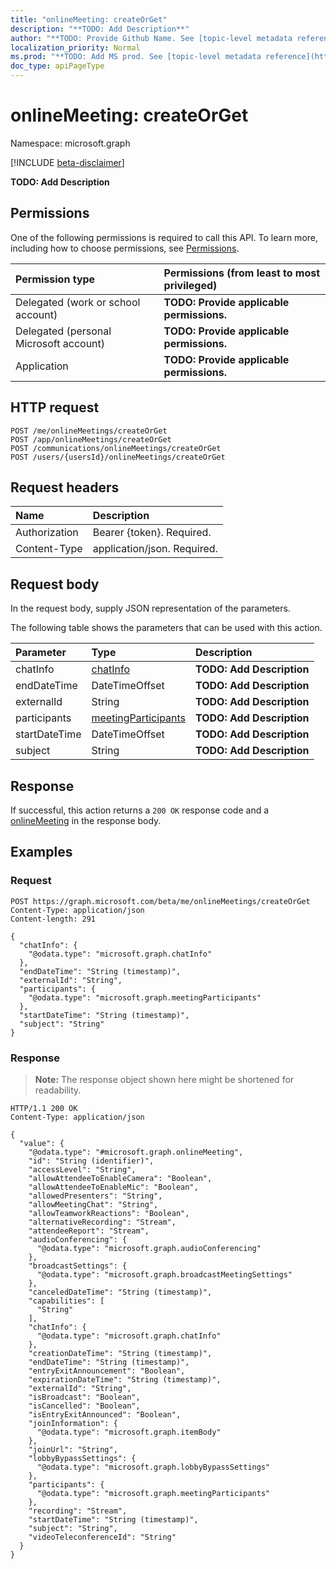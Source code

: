 ```yaml
---
title: "onlineMeeting: createOrGet"
description: "**TODO: Add Description**"
author: "**TODO: Provide Github Name. See [topic-level metadata reference](https://msgo.azurewebsites.net/add/document/guidelines/metadata.html#topic-level-metadata)**"
localization_priority: Normal
ms.prod: "**TODO: Add MS prod. See [topic-level metadata reference](https://msgo.azurewebsites.net/add/document/guidelines/metadata.html#topic-level-metadata)**"
doc_type: apiPageType
---
```


# onlineMeeting: createOrGet
Namespace: microsoft.graph

[!INCLUDE [beta-disclaimer](../../includes/beta-disclaimer.md)]

**TODO: Add Description**

## Permissions
One of the following permissions is required to call this API. To learn more, including how to choose permissions, see [Permissions](/graph/permissions-reference).

|Permission type|Permissions (from least to most privileged)|
|:---|:---|
|Delegated (work or school account)|**TODO: Provide applicable permissions.**|
|Delegated (personal Microsoft account)|**TODO: Provide applicable permissions.**|
|Application|**TODO: Provide applicable permissions.**|

## HTTP request

<!-- {
  "blockType": "ignored"
}
-->
``` http
POST /me/onlineMeetings/createOrGet
POST /app/onlineMeetings/createOrGet
POST /communications/onlineMeetings/createOrGet
POST /users/{usersId}/onlineMeetings/createOrGet
```

## Request headers
|Name|Description|
|:---|:---|
|Authorization|Bearer {token}. Required.|
|Content-Type|application/json. Required.|

## Request body
In the request body, supply JSON representation of the parameters.

The following table shows the parameters that can be used with this action.

|Parameter|Type|Description|
|:---|:---|:---|
|chatInfo|[chatInfo](../resources/chatinfo.md)|**TODO: Add Description**|
|endDateTime|DateTimeOffset|**TODO: Add Description**|
|externalId|String|**TODO: Add Description**|
|participants|[meetingParticipants](../resources/meetingparticipants.md)|**TODO: Add Description**|
|startDateTime|DateTimeOffset|**TODO: Add Description**|
|subject|String|**TODO: Add Description**|



## Response

If successful, this action returns a `200 OK` response code and a [onlineMeeting](../resources/onlinemeeting.md) in the response body.

## Examples

### Request
<!-- {
  "blockType": "request",
  "name": "onlinemeeting_createorget"
}
-->
``` http
POST https://graph.microsoft.com/beta/me/onlineMeetings/createOrGet
Content-Type: application/json
Content-length: 291

{
  "chatInfo": {
    "@odata.type": "microsoft.graph.chatInfo"
  },
  "endDateTime": "String (timestamp)",
  "externalId": "String",
  "participants": {
    "@odata.type": "microsoft.graph.meetingParticipants"
  },
  "startDateTime": "String (timestamp)",
  "subject": "String"
}
```


### Response
>**Note:** The response object shown here might be shortened for readability.
<!-- {
  "blockType": "response",
  "truncated": true,
  "@odata.type": "microsoft.graph.onlineMeeting"
}
-->
``` http
HTTP/1.1 200 OK
Content-Type: application/json

{
  "value": {
    "@odata.type": "#microsoft.graph.onlineMeeting",
    "id": "String (identifier)",
    "accessLevel": "String",
    "allowAttendeeToEnableCamera": "Boolean",
    "allowAttendeeToEnableMic": "Boolean",
    "allowedPresenters": "String",
    "allowMeetingChat": "String",
    "allowTeamworkReactions": "Boolean",
    "alternativeRecording": "Stream",
    "attendeeReport": "Stream",
    "audioConferencing": {
      "@odata.type": "microsoft.graph.audioConferencing"
    },
    "broadcastSettings": {
      "@odata.type": "microsoft.graph.broadcastMeetingSettings"
    },
    "canceledDateTime": "String (timestamp)",
    "capabilities": [
      "String"
    ],
    "chatInfo": {
      "@odata.type": "microsoft.graph.chatInfo"
    },
    "creationDateTime": "String (timestamp)",
    "endDateTime": "String (timestamp)",
    "entryExitAnnouncement": "Boolean",
    "expirationDateTime": "String (timestamp)",
    "externalId": "String",
    "isBroadcast": "Boolean",
    "isCancelled": "Boolean",
    "isEntryExitAnnounced": "Boolean",
    "joinInformation": {
      "@odata.type": "microsoft.graph.itemBody"
    },
    "joinUrl": "String",
    "lobbyBypassSettings": {
      "@odata.type": "microsoft.graph.lobbyBypassSettings"
    },
    "participants": {
      "@odata.type": "microsoft.graph.meetingParticipants"
    },
    "recording": "Stream",
    "startDateTime": "String (timestamp)",
    "subject": "String",
    "videoTeleconferenceId": "String"
  }
}
```


